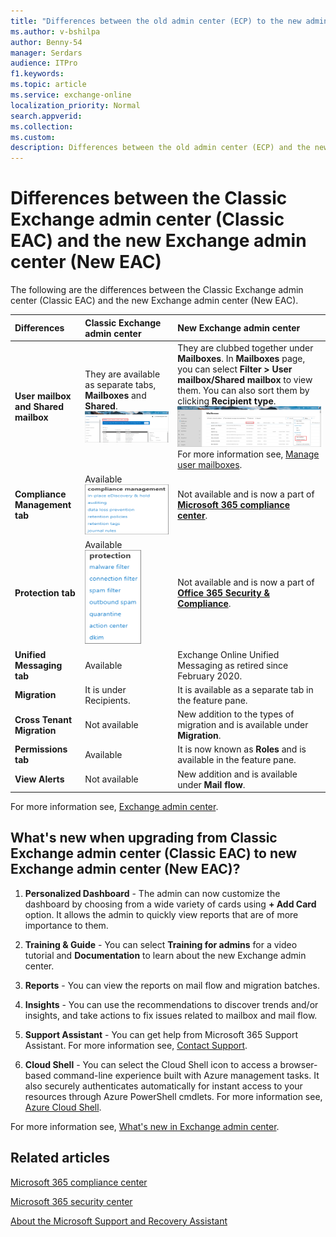 ```yaml
---
title: "Differences between the old admin center (ECP) to the new admin center (EAC)"
ms.author: v-bshilpa
author: Benny-54
manager: Serdars
audience: ITPro
f1.keywords:
ms.topic: article
ms.service: exchange-online
localization_priority: Normal
search.appverid:
ms.collection:
ms.custom:
description: Differences between the old admin center (ECP) and the new admin center (EAC).
---
```


# Differences between the Classic Exchange admin center (Classic EAC) and the new Exchange admin center (New EAC)

The following are the differences between the Classic Exchange admin center (Classic EAC) and the new Exchange admin center (New EAC).

|**Differences**|**Classic Exchange admin center**|**New Exchange admin center**|
|:-----|:-----|:-----|
|**User mailbox and Shared mailbox**|They are available as separate tabs, **Mailboxes** and **Shared**. ![Classic EAC mailbox tab](media/classic-eac.png.PNG)|They are clubbed together under **Mailboxes**. In **Mailboxes** page, you can select **Filter > User mailbox/Shared mailbox** to view them. You can also sort them by clicking **Recipient type**. ![Mailboxes](media/um-sm.png) For more information see, [Manage user mailboxes](https://docs.microsoft.com/exchange/recipients-in-exchange-online/manage-user-mailboxes/manage-user-mailboxes).|
|**Compliance Management tab**|Available ![Compliance Management tab](media/compliance-management-tab.png)|Not available and is now a part of [**Microsoft 365 compliance center**](https://df.compliance.microsoft.com/homepage).|
|**Protection tab**|Available ![Protection tab](media/protection-tab.png)|Not available and is now a part of [**Office 365 Security & Compliance**](https://df.protection.office.com/homepage).|
|**Unified Messaging tab**|Available|Exchange Online Unified Messaging as retired since February 2020. |
|**Migration**|It is under Recipients.|It is available as a separate tab in the feature pane.|
|**Cross Tenant Migration**|Not available|New addition to the types of migration and is available under **Migration**.|
|**Permissions tab**|Available|It is now known as **Roles** and is available in the feature pane.|
|**View Alerts**|Not available|New addition and is available under **Mail flow**.|

For more information see, [Exchange admin center](https://docs.microsoft.com/exchange/exchange-admin-center).

## What's new when upgrading from Classic Exchange admin center (Classic EAC) to new Exchange admin center (New EAC)?

1. **Personalized Dashboard** - The admin can now customize the dashboard by choosing from a wide variety of cards using **+ Add Card** option. It allows the admin to quickly view reports that are of more importance to them. 

2. **Training & Guide** - You can select **Training for admins** for a video tutorial and **Documentation** to learn about the new Exchange admin center.

3. **Reports** - You can view the reports on mail flow and migration batches.

4. **Insights** - You can use the recommendations to discover trends and/or insights, and take actions to fix issues related to mailbox and mail flow.

5. **Support Assistant** - You can get help from Microsoft 365 Support Assistant. For more information see, [Contact Support](https://docs.microsoft.com/microsoft-365/admin/contact-support-for-business-products?view=o365-worldwide&preserve-view=true).

6. **Cloud Shell** - You can select the Cloud Shell icon to access a browser-based command-line experience built with Azure management tasks. It also securely authenticates automatically for instant access to your resources through Azure PowerShell cmdlets. For more information see, [Azure Cloud Shell](https://docs.microsoft.com/azure/cloud-shell/overview?view=azps-4.8.0&preserve-view=true).

For more information see, [What's new in Exchange admin center](https://docs.microsoft.com/exchange/whats-new).

## Related articles

[Microsoft 365 compliance center](https://docs.microsoft.com/microsoft-365/compliance/microsoft-365-compliance-center?view=o365-worldwide&preserve-view=true)

[Microsoft 365 security center](https://docs.microsoft.com/microsoft-365/security/mtp/overview-security-center?view=o365-worldwide&preserve-view=true)

[About the Microsoft Support and Recovery Assistant](https://support.microsoft.com/office/about-the-microsoft-support-and-recovery-assistant-e90bb691-c2a7-4697-a94f-88836856c72f)

